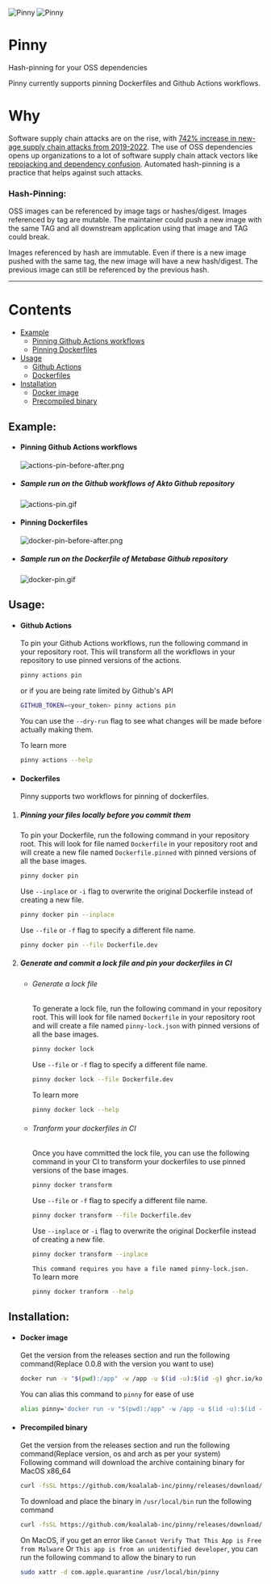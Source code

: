 ![Pinny](assets/imgs/pinny-header-light-1.png#gh-light-mode-only)
![Pinny](assets/imgs/pinny-header-dark.png#gh-dark-mode-only)
# Pinny

Hash-pinning for your OSS dependencies

Pinny currently supports pinning Dockerfiles and Github Actions workflows.


# Why

Software supply chain attacks are on the rise, with [742% increase in new-age supply chain attacks from 2019-2022](https://linuxfoundation.eu/newsroom/the-rising-threat-of-software-supply-chain-attacks-managing-dependencies-of-open-source-projects).
The use of OSS dependencies opens up organizations to a lot of software supply chain attack vectors like [repojacking and dependency confusion](https://github.com/koalalab-inc/pinny/blob/main/docs/Secure-by-design-OSS.md). Automated hash-pinning is a practice that helps against such attacks.

### Hash-Pinning:

OSS images can be referenced by image tags or hashes/digest. 
Images referenced by tag are mutable. The maintainer could push a new image with the same TAG and all downstream application using that image and TAG could break.

Images referenced by hash are immutable. Even if there is a new image pushed with the same tag, the new image will have a new hash/digest. The previous image can still be referenced by the previous hash.

<hr />

# Contents
* [Example](#example)
    * [Pinning Github Actions workflows](#pinning-github-actions-workflows)
    * [Pinning Dockerfiles](#pinning-dockerfiles)
* [Usage](#usage)
    * [Github Actions](#github-actions)
    * [Dockerfiles](#dockerfiles)
* [Installation](#installation)
    * [Docker image](#docker-image)
    * [Precompiled binary](#precompiled-binary)

## Example:
* #### Pinning Github Actions workflows
    ![actions-pin-before-after.png](assets/imgs/actions-pin-before-after.png)
* ##### Sample run on the Github workflows of Akto Github repository
    ![actions-pin.gif](assets/gifs/actions-pin.gif)

* #### Pinning Dockerfiles
    ![docker-pin-before-after.png](assets/imgs/docker-pin-before-after.png)
* ##### Sample run on the Dockerfile of Metabase Github repository
    ![docker-pin.gif](assets/gifs/docker-pin.gif)

## Usage:
* #### Github Actions
    To pin your Github Actions workflows, run the following command in your repository root. This will transform all the workflows in your repository to use pinned versions of the actions. 
    ```bash
    pinny actions pin
    ```
    or if you are being rate limited by Github's API
    ```bash
    GITHUB_TOKEN=<your_token> pinny actions pin
    ```
    You can use the `--dry-run` flag to see what changes will be made before actually making them.

    To learn more
    ```bash
    pinny actions --help
    ```

* #### Dockerfiles
    Pinny supports two workflows for pinning of dockerfiles.
1. ##### Pinning your files locally before you commit them
    To pin your Dockerfile, run the following command in your repository root. This will look for file named `Dockerfile` in your repository root and will create a new file named `Dockerfile.pinned` with pinned versions of all the base images.
    ```bash
    pinny docker pin
    ```
    Use `--inplace` or `-i` flag to overwrite the original Dockerfile instead of creating a new file.
    ```bash
    pinny docker pin --inplace
    ```
    Use `--file` or `-f` flag to specify a different file name.
    ```bash
    pinny docker pin --file Dockerfile.dev
    ```

1. ##### Generate and commit a lock file and pin your dockerfiles in CI
    * ###### Generate a lock file
        To generate a lock file, run the following command in your repository root. This will look for file named `Dockerfile` in your repository root and will create a file named `pinny-lock.json` with pinned versions of all the base images.
        ```bash
        pinny docker lock
        ```
        Use `--file` or `-f` flag to specify a different file name.
        ```bash
        pinny docker lock --file Dockerfile.dev
        ``` 
        
        To learn more
        ```bash
        pinny docker lock --help
        ```
    * ###### Tranform your dockerfiles in CI
        Once you have committed the lock file, you can use the following command in your CI to transform your dockerfiles to use pinned versions of the base images.
        ```bash
        pinny docker transform
        ```
        Use `--file` or `-f` flag to specify a different file name.
        ```bash
        pinny docker transform --file Dockerfile.dev
        ```
        Use `--inplace` or `-i` flag to overwrite the original Dockerfile instead of creating a new file.
        ```bash
        pinny docker transform --inplace
        ```
        `This command requires you have a file named pinny-lock.json.`<br/>
        To learn more
        ```bash
        pinny docker tranform --help
        ```

## Installation:
* #### Docker image
    Get the version from the releases section and run the following command(Replace 0.0.8 with the version you want to use)
    ```bash
    docker run -v "$(pwd):/app" -w /app -u $(id -u):$(id -g) ghcr.io/koalalab-inc/pinny:0.0.8 docker digest alpine:3.18
    ```
    You can alias this command to `pinny` for ease of use
    ```bash
    alias pinny='docker run -v "$(pwd):/app" -w /app -u $(id -u):$(id -g) ghcr.io/koalalab-inc/pinny:0.0.8'
    ```
* #### Precompiled binary
    Get the version from the releases section and run the following command(Replace version, os and arch as per your system)<br />
    Following command will download the archive containing binary for MacOS x86_64
    ```bash
    curl -fsSL https://github.com/koalalab-inc/pinny/releases/download/v0.0.8/pinny_Darwin_x86_64.tar.gz 
    ```

    To download and place the binary in `/usr/local/bin` run the following command
    ```bash
    curl -fsSL https://github.com/koalalab-inc/pinny/releases/download/v0.0.8/pinny_Darwin_x86_64.tar.gz | tar -xz -C "/usr/local/bin/" "pinny"
    ```

    On MacOS, if you get an error like `Cannot Verify That This App is Free from Malware` Or `This app is from an unidentified developer`, you can run the following command to allow the binary to run
    ```bash
    sudo xattr -d com.apple.quarantine /usr/local/bin/pinny
    ```
